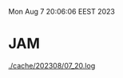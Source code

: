 Mon Aug  7 20:06:06 EEST 2023
# JAM
<a href='./cache/202308/07_20.log'>./cache/202308/07_20.log</a>
